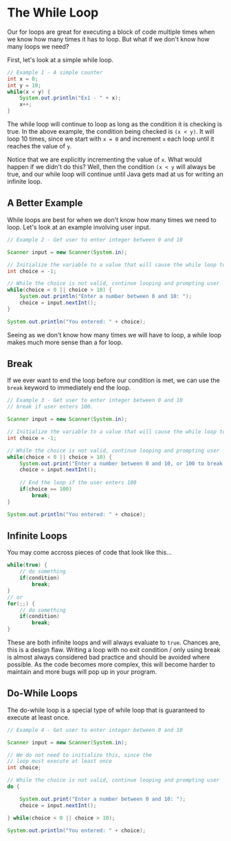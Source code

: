 # The While Loop

Our for loops are great for executing a block of code multiple
times when we know how many times it has to loop. But what if we
don't know how many loops we need?

First, let's look at a simple while loop.

```java
// Example 1 - A simple counter
int x = 0;
int y = 10;
while(x < y) {
    System.out.println("Ex1 - " + x);
    x++;
}
```

The while loop will continue to loop as long as the condition it is
checking is true. In the above example, the condition being checked
is `(x < y)`. It will loop 10 times, since we start with `x = 0`
and increment `x` each loop until it reaches the value of `y`.

Notice that we are explicitly incrementing the value of `x`. What
would happen if we didn't do this? Well, then the condition
`(x < y` will always be true, and our while loop will continue
until Java gets mad at us for writing an infinite loop.

## A Better Example

While loops are best for when we don't know how many times we need
to loop. Let's look at an example involving user input.

```java
// Example 2 - Get user to enter integer between 0 and 10

Scanner input = new Scanner(System.in);

// Initialize the variable to a value that will cause the while loop to trigger
int choice = -1;

// While the choice is not valid, continue looping and prompting user
while(choice < 0 || choice > 10) {
    System.out.println("Enter a number between 0 and 10: ");
    choice = input.nextInt();
}

System.out.println("You entered: " + choice);
```

Seeing as we don't know how many times we will have to loop, a
while loop makes much more sense than a for loop.

## Break

If we ever want to end the loop before our condition is met, we can
use the `break` keyword to immediately end the loop.

```java
// Example 3 - Get user to enter integer between 0 and 10
// break if user enters 100.

Scanner input = new Scanner(System.in);

// Initialize the variable to a value that will cause the while loop to trigger
int choice = -1;

// While the choice is not valid, continue looping and prompting user
while(choice < 0 || choice > 10) {
    System.out.print("Enter a number between 0 and 10, or 100 to break: ");
    choice = input.nextInt();
    
    // End the loop if the user enters 100
    if(choice == 100)
        break;
}

System.out.println("You entered: " + choice);
```

## Infinite Loops

You may come accross pieces of code that look like this...

```java
while(true) {
    // do something
    if(condition)
        break;
}
// or
for(;;) {
    // do something
    if(condition)
        break;
}
```

These are both infinite loops and will always evaluate to `true`.
Chances are, this is a design flaw. Writing a loop with no exit
condition / only using break is almost always considered bad
practice and should be avoided where possible. As the code becomes
more complex, this will become harder to maintain and more bugs
will pop up in your program.

## Do-While Loops

The do-while loop is a special type of while loop that is
guaranteed to execute at least once.

```java
// Example 4 - Get user to enter integer between 0 and 10

Scanner input = new Scanner(System.in);

// We do not need to initialize this, since the 
// loop must execute at least once
int choice;

// While the choice is not valid, continue looping and prompting user
do {

    System.out.print("Enter a number between 0 and 10: ");
    choice = input.nextInt();

} while(choice < 0 || choice > 10);

System.out.println("You entered: " + choice);
```
